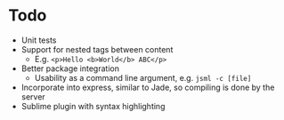 # Todo

* Unit tests
* Support for nested tags between content
	* E.g. `<p>Hello <b>World</b> ABC</p>`
* Better package integration
	* Usability as a command line argument, e.g. `jsml -c [file]`
* Incorporate into express, similar to Jade, so compiling is done by the server
* Sublime plugin with syntax highlighting
